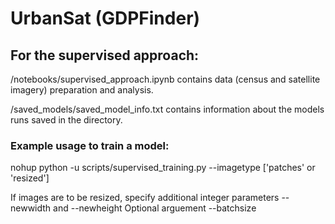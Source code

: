 # UrbanSat (GDPFinder)

## For the supervised approach:

/notebooks/supervised_approach.ipynb contains data (census and satellite imagery) preparation and analysis.

/saved_models/saved_model_info.txt contains information about the models runs saved in the directory.


### Example usage to train a model:
nohup python -u scripts/supervised_training.py --imagetype ['patches' or 'resized']

If images are to be resized, specify additional integer parameters --newwidth and --newheight
Optional arguement --batchsize